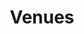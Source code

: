 ---
title: Venues
description: "Live theatre venues in Jacksonville, Florida, Northeast Florida and Southeast Georgia."
---